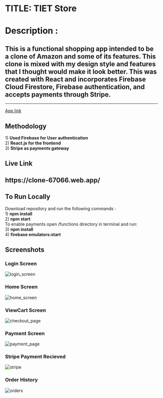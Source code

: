 <h1>TITLE: TIET Store</h1> 
<h1>Description :</h1>
<h2>This is a functional shopping app intended to be a clone of Amazon and some of its features. This clone is mixed with my design style and features that I thought would make it look better. This was created with React and incorporates Firebase Cloud Firestore, Firebase authentication, and accepts payments through Stripe.</h2> 
<hr></hr>
 <a href="https://clone-67066.web.app/"> App link </a> 
 <h2> Methodology</h2>
 <p>
 1) <strong>Used Firebase for User authentication</strong><br>
 2) <strong>React.js for the frontend</strong><br>
 3) <strong>Stripe as payments gateway</strong><br>
 </p>
 <h2>Live Link<h2>
 https://clone-67066.web.app/
 <h2> To Run Locally </h2>
 <p>
 Download repository and run the following commands :<br>
 1) <strong>npm install</strong><br>
 2) <strong>npm start</strong><br>
 To enable payments open /functions directory in terminal and run: <br>
 3) <strong>npm install</strong><br>
 4) <strong>firebase emulators:start</strong>
 </p>
 <h2> Screenshots </h2> 
<h3>Login Screen</h3>

![login_screen](https://user-images.githubusercontent.com/62656507/165994602-0226eca5-0c9c-4592-9745-1e3b00aabe81.png)

<h3>Home Screen</h3>

![home_screen](https://user-images.githubusercontent.com/62656507/165995492-e2f1d028-70f5-465a-b245-9683063acca3.png)

<h3>ViewCart Screen</h3>

![checkout_page](https://user-images.githubusercontent.com/62656507/165995586-40ede27d-1748-43c0-a20b-e6780bb7df3d.png)
<h3>Payment Screen</h3>

![payment_page](https://user-images.githubusercontent.com/62656507/165995870-39588004-981c-4b3e-8c1a-2a9b578bfecc.png)

<h3>Stripe Payment Recieved</h3>

![stripe](https://user-images.githubusercontent.com/62656507/165996097-f439ebed-e67f-41f2-ba3e-124d8b7e1d16.png)

<h3>Order History</h3>

![orders](https://user-images.githubusercontent.com/62656507/165996067-2b91ca69-782d-454e-82d7-76442ed43bfd.png)
